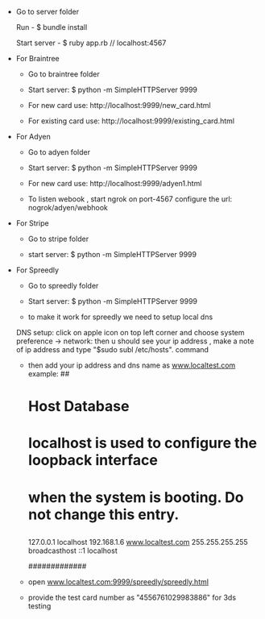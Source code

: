 
- Go to server folder

   Run - $ bundle install

   Start server - $ ruby app.rb // localhost:4567

- For Braintree

    - Go to braintree folder

    - Start server: $ python -m SimpleHTTPServer 9999

    - For new card use: http://localhost:9999/new_card.html
    
    - For existing card use: http://localhost:9999/existing_card.html
    
- For Adyen
     - Go to adyen folder
     
     - Start server: $ python -m SimpleHTTPServer 9999

     - For new card use: http://localhost:9999/adyen1.html
    
     - To listen webook , start ngrok on port-4567 configure the url: nogrok/adyen/webhook

- For Stripe
    - Go to stripe folder

    - start server: $ python -m SimpleHTTPServer 9999

- For Spreedly
    - Go to spreedly folder

    - Start server: $ python -m SimpleHTTPServer 9999

    - to make it work for spreedly we need to setup local dns

    DNS setup: click on apple icon on top left corner and choose system preference -> network: then u should see your ip address , make a note of ip address and type "$sudo subl /etc/hosts". command
    - then add your ip address and dns name as www.localtest.com
    example:  ##
        # Host Database
        #
        # localhost is used to configure the loopback interface
        # when the system is booting.  Do not change this entry.
        ##
        127.0.0.1   localhost
        192.168.1.6 www.localtest.com
        255.255.255.255 broadcasthost
        ::1             localhost

        #############

    - open www.localtest.com:9999/spreedly/spreedly.html
    - provide the test card number as "4556761029983886" for 3ds testing

